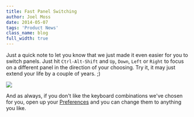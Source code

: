 ```yaml
---
title: Fast Panel Switching
author: Joel Moss
date: 2014-05-07
tags: 'Product News'
class_name: blog
full_width: true
---
```


Just a quick note to let you know that we just made it even easier for you to switch panels. Just hit `Ctrl-Alt-Shift` and `Up`, `Down`, `Left` or `Right` to focus on a different panel in the direction of your choosing. Try it, it may just extend your life by a couple of years. ;)

![](home/screens/panels.png)

And as always, if you don't like the keyboard combinations we've chosen for you, open up your [Preferences](https://codio.com/docs/ide/code-editor/kb-shortcuts/) and you can change them to anything you like.
